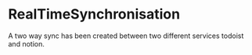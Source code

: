 # RealTimeSynchronisation
A two way sync has been created between two different services todoist and notion.
